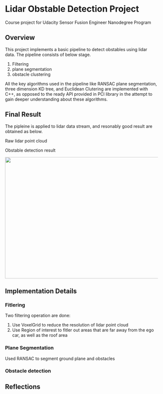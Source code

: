# Lidar Obstable Detection Project

Course project for Udacity Sensor Fusion Engineer Nanodegree Program

## Overview


This project implements a basic pipeline to detect obstables using lidar data. The pipeline consists of below stage.

1. Filtering
2. plane segmentation
3. obstacle clustering

All the key algorithms used in the pipeline like RANSAC plane segmentation, three dimension KD tree, and Euclidean Clutering are implemented with C++, as opposed to the ready API provided in PCl library in the attempt to gain deeper understanding about these algorithms. 

## Final Result
The pipleine is applied to lidar data stream, and resonably good result are obtained as below.

Raw lidar point cloud


Obstable detection result

<img src="media/ObstacleDetectionFPS.gif" width="700" height="400" />

## Implementation Details

### Fitlering

Two filtering operation are done:
1) Use VoxelGrid to reduce the resolution of lidar point cloud
2) Use Region of interest to fitler out areas that are far away from the ego car, as well as the roof area


### Plane Segmentation

Used RANSAC to segment ground plane and obstacles

### Obstacle detection

## Reflections


